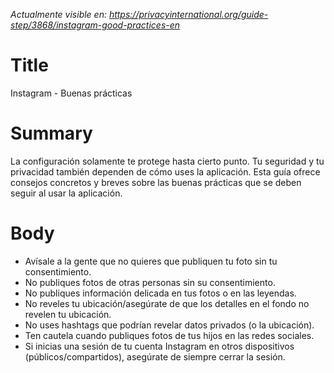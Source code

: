 *Actualmente visible en: https://privacyinternational.org/guide-step/3868/instagram-good-practices-en*


# Title
Instagram - Buenas prácticas

# Summary

La configuración solamente te protege hasta cierto punto. Tu seguridad y tu privacidad también dependen de cómo uses la aplicación. Esta guía ofrece consejos concretos y breves sobre las buenas prácticas que se deben seguir al usar la aplicación.


# Body 

* Avísale a la gente que no quieres que publiquen tu foto sin tu consentimiento.
* No publiques fotos de otras personas sin su consentimiento.
* No publiques información delicada en tus fotos o en las leyendas.
* No reveles tu ubicación/asegúrate de que los detalles en el fondo no revelen tu ubicación.
* No uses hashtags que podrían revelar datos privados (o la ubicación).
* Ten cautela cuando publiques fotos de tus hijos en las redes sociales.
* Si inicias una sesión de tu cuenta Instagram en otros dispositivos (públicos/compartidos), asegúrate de siempre cerrar la sesión.